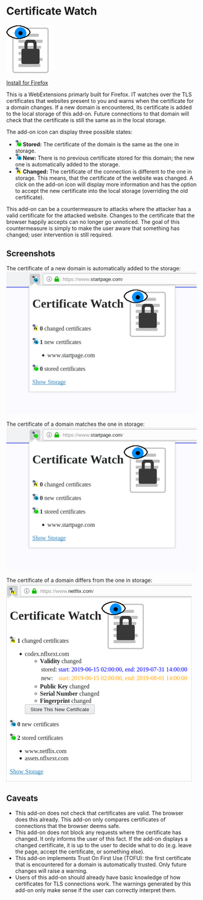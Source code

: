 Certificate Watch
=================
![Icon](icons/cw_128.png)

[Install for Firefox](https://addons.mozilla.org/en-US/firefox/addon/certwatch/)

This is a WebExtensions primarly built for Firefox. IT watches over the TLS
certificates that websites present to you and warns when the certificate for a
domain changes. If a new domain is encountered, its certificate is added to the
local storage of this add-on. Future connections to that domain will check that
the certificate is still the same as in the local storage.

The add-on icon can display three possible states:
* ![](icons/cw_16_stored.png) **Stored:** The certificate of the domain is the
  same as the one in storage.
* ![](icons/cw_16_tofu.png) **New:** There is no previous certificate stored for
  this domain; the new one is automatically added to the storage.
* ![](icons/cw_16_changed.png) **Changed:** The certificate of the connection is
  different to the one in storage. This means, that the certificate of the website was changed. A click on the add-on icon will display more information and has the option to accept the new certificate into the local storage (overriding the old certificate).


This add-on can be a countermeasure to attacks where the attacker has a valid
certificate for the attacked website. Changes to the certificate that the
browser happily accepts can no longer go unnoticed. The goal of this
countermeasure is simply to make the user aware that something has changed; user
intervention is still required.


Screenshots
-----------
The certificate of a new domain is automatically added to the storage:
![Screenshot](screenshots/cert_new.png)

The certificate of a domain matches the one in storage:
![Screenshot](screenshots/cert_stored.png)

The certificate of a domain differs from the one in storage:
![Screenshot](screenshots/cert_changed.png)


Caveats
-------
* This add-on does not check that certificates are valid. The browser does this
  already. This add-on only compares certificates of connections that the
  browser deems safe.
* This add-on does not block any requests where the certificate has changed. It
  only informs the user of this fact. If the add-on displays a changed
  certificate, it is up to the user to decide what to do (e.g. leave the page,
  accept the certificate, or something else).
* This add-on implements Trust On First Use (TOFU): the first certificate that
  is encountered for a domain is automatically trusted. Only future changes will
  raise a warning.
* Users of this add-on should already have basic knowledge of how certificates
  for TLS connections work. The warnings generated by this add-on only make
  sense if the user can correctly interpret them.
